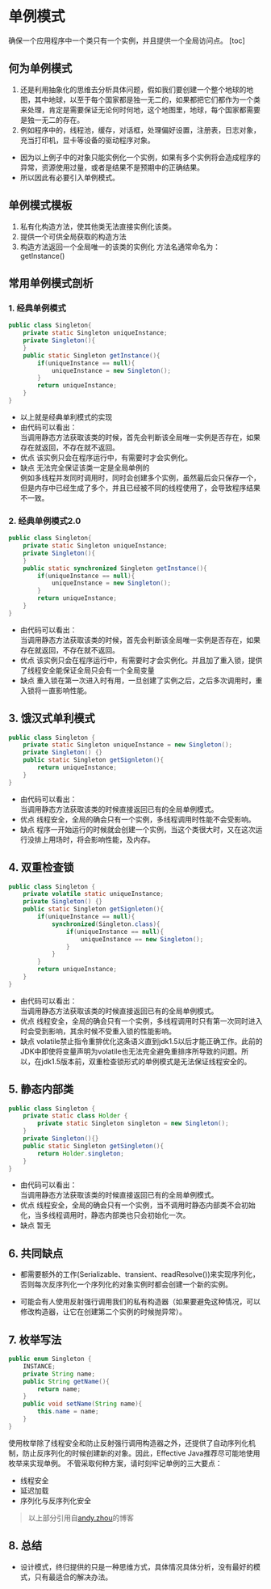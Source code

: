 # 单例模式
确保一个应用程序中一个类只有一个实例，并且提供一个全局访问点。
[toc]

## 何为单例模式
1. 还是利用抽象化的思维去分析具体问题，假如我们要创建一个整个地球的地图，其中地球，以至于每个国家都是独一无二的，如果都把它们都作为一个类来处理，肯定是需要保证无论何时何地，这个地图里，地球，每个国家都需要是独一无二的存在。
2. 例如程序中的，线程池，缓存，对话框，处理偏好设置，注册表，日志对象，充当打印机，显卡等设备的驱动程序对象。
* 因为以上例子中的对象只能实例化一个实例，如果有多个实例将会造成程序的异常，资源使用过量，或者是结果不是预期中的正确结果。
* 所以因此有必要引入单例模式。

## 单例模式模板
1. 私有化构造方法，使其他类无法直接实例化该类。
2. 提供一个可供全局获取的构造方法
3. 构造方法返回一个全局唯一的该类的实例化
方法名通常命名为：getInstance()

## 常用单例模式剖析

### 1. 经典单例模式
```java
public class Singleton{
    private static Singleton uniqueInstance;
    private Singleton(){
    }
    public static Singleton getInstance(){
        if(uniqueInstance == null){
            uniqueInstance = new Singleton();
        }
        return uniqueInstance;
    }
}
```
* 以上就是经典单利模式的实现
* 由代码可以看出：  
当调用静态方法获取该类的时候，首先会判断该全局唯一实例是否存在，如果存在就返回，不存在就不返回。
* 优点
该实例只会在程序运行中，有需要时才会实例化。
* 缺点
无法完全保证该类一定是全局单例的  
例如多线程并发同时调用时，同时会创建多个实例，虽然最后会只保存一个，但是内存中已经生成了多个，并且已经被不同的线程使用了，会导致程序结果不一致。

### 2. 经典单例模式2.0
```java
public class Singleton{
    private static Singleton uniqueInstance;
    private Singleton(){
    }
    public static synchronized Singleton getInstance(){
        if(uniqueInstance == null){
            uniqueInstance = new Singleton();
        }
        return uniqueInstance;
    }
}
```
* 由代码可以看出：  
当调用静态方法获取该类的时候，首先会判断该全局唯一实例是否存在，如果存在就返回，不存在就不返回。
* 优点
该实例只会在程序运行中，有需要时才会实例化。并且加了重入锁，提供了线程安全能保证全局只会有一个全局变量
* 缺点
重入锁在第一次进入时有用，一旦创建了实例之后，之后多次调用时，重入锁将一直影响性能。

## 3. 饿汉式单利模式
```java
public class Singleton {   
    private static Singleton uniqueInstance = new Singleton();
    private Singleton() {}
    public static Singleton getSignleton(){
        return uniqueInstance;
    }
}
```
* 由代码可以看出：  
当调用静态方法获取该类的时候直接返回已有的全局单例模式。
* 优点
线程安全，全局的确会只有一个实例，多线程调用时性能不会受影响。
* 缺点
程序一开始运行的时候就会创建一个实例，当这个类很大时，又在这次运行没排上用场时，将会影响性能，及内存。

## 4. 双重检查锁
```java
public class Singleton {   
    private volatile static uniqueInstance;
    private Singleton() {}
    public static Singleton getSignleton(){
        if(uniqueInstance == null){
            synchronized(Singleton.class){
                if(uniqueInstance == null){
                    uniqueInstance == new Singleton();
                }
            }
        }
        return uniqueInstance;
    }
}
```
* 由代码可以看出：  
当调用静态方法获取该类的时候直接返回已有的全局单例模式。
* 优点
线程安全，全局的确会只有一个实例，多线程调用时只有第一次同时进入时会受到影响，其余时候不受重入锁的性能影响。
* 缺点
volatile禁止指令重排优化这条语义直到jdk1.5以后才能正确工作。此前的JDK中即使将变量声明为volatile也无法完全避免重排序所导致的问题。所以，在jdk1.5版本前，双重检查锁形式的单例模式是无法保证线程安全的。

## 5. 静态内部类
```java
public class Singleton {
    private static class Holder {
        private static Singleton singleton = new Singleton();
    }
    private Singleton(){}       
    public static Singleton getSingleton(){
        return Holder.singleton;
    }
}
```
* 由代码可以看出：  
当调用静态方法获取该类的时候直接返回已有的全局单例模式。
* 优点
线程安全，全局的确会只有一个实例，当不调用时静态内部类不会初始化，当多线程调用时，静态内部类也只会初始化一次。
* 缺点
暂无

## 6. 共同缺点
* 都需要额外的工作(Serializable、transient、readResolve())来实现序列化，否则每次反序列化一个序列化的对象实例时都会创建一个新的实例。

* 可能会有人使用反射强行调用我们的私有构造器（如果要避免这种情况，可以修改构造器，让它在创建第二个实例的时候抛异常）。

## 7. 枚举写法
```java
public enum Singleton {
    INSTANCE;
    private String name;
    public String getName(){
        return name;
    }
    public void setName(String name){
        this.name = name;
    }
}
```
使用枚举除了线程安全和防止反射强行调用构造器之外，还提供了自动序列化机制，防止反序列化的时候创建新的对象。因此，Effective Java推荐尽可能地使用枚举来实现单例。
不管采取何种方案，请时刻牢记单例的三大要点：
* 线程安全
* 延迟加载
* 序列化与反序列化安全
> 以上部分引用自[andy.zhou](https://www.cnblogs.com/andy-zhou/p/5363585.html#_caption_0)的博客

## 8. 总结
* 设计模式，终归提供的只是一种思维方式，具体情况具体分析，没有最好的模式，只有最适合的解决办法。